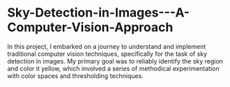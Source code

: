 # Sky-Detection-in-Images---A-Computer-Vision-Approach
In this project, I embarked on a journey to understand and implement traditional computer vision techniques, specifically for the task of sky detection in images. My primary goal was to reliably identify the sky region and color it yellow, which involved a series of methodical experimentation with color spaces and thresholding techniques.
